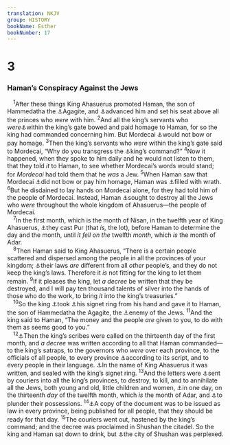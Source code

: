 ```yaml
---
translation: NKJV
group: HISTORY
bookName: Esther 
bookNumber: 17
---
```


<div class="title"><h1>3</h1><h3>Haman’s Conspiracy Against the Jews</h3></div>
<span class="verse et_3_1"> <sup>1</sup>After these things King Ahasuerus promoted Haman, the son of Hammedatha the <a data-toggle="tooltip" data-placement="bottom" title="Num. 24:7; 1 Sam. 15:8">⚓</a>Agagite, and <a data-toggle="tooltip" data-placement="bottom" title="Esth. 5:11">⚓</a>advanced him and set his seat above all the princes who <i>were</i> with him. </span>
<span class="verse et_3_2"><sup>2</sup>And all the king’s servants who <i>were</i><a data-toggle="tooltip" data-placement="bottom" title="Esth. 2:19, 21, 5:9">⚓</a>within the king’s gate bowed and paid homage to Haman, for so the king had commanded concerning him. But Mordecai <a data-toggle="tooltip" data-placement="bottom" title="Esth. 3:5; Ps. 15:4">⚓</a>would not bow or pay homage. </span>
<span class="verse et_3_3"><sup>3</sup>Then the king’s servants who <i>were</i> within the king’s gate said to Mordecai, “Why do you transgress the <a data-toggle="tooltip" data-placement="bottom" title="Esth. 3:2">⚓</a>king’s command?” </span>
<span class="verse et_3_4"><sup>4</sup>Now it happened, when they spoke to him daily and he would not listen to them, that they told <i>it</i> to Haman, to see whether Mordecai’s words would stand; for <i>Mordecai</i> had told them that he <i>was</i> a Jew. </span>
<span class="verse et_3_5"><sup>5</sup>When Haman saw that Mordecai <a data-toggle="tooltip" data-placement="bottom" title="Esth. 3:2, 5:9">⚓</a>did not bow or pay him homage, Haman was <a data-toggle="tooltip" data-placement="bottom" title="Dan. 3:19">⚓</a>filled with wrath. </span>
<span class="verse et_3_6"><sup>6</sup>But he disdained to lay hands on Mordecai alone, for they had told him of the people of Mordecai. Instead, Haman <a data-toggle="tooltip" data-placement="bottom" title="Ps. 83:4; (Rev. 12:1–17)">⚓</a>sought to destroy all the Jews who <i>were</i> throughout the whole kingdom of Ahasuerus—the people of Mordecai.<br/></span>
<span class="verse et_3_7"> <sup>7</sup>In the first month, which is the month of Nisan, in the twelfth year of King Ahasuerus, <a data-toggle="tooltip" data-placement="bottom" title="Esth. 9:24–26">⚓</a>they cast Pur (that <i>is,</i> the lot), before Haman to determine the day and the month, until <i>it</i> <i>fell</i> <i>on</i> <i>the</i> twelfth <i>month,</i> which <i>is</i> the month of Adar.<br/></span>
<span class="verse et_3_8"> <sup>8</sup>Then Haman said to King Ahasuerus, “There is a certain people scattered and dispersed among the people in all the provinces of your kingdom; <a data-toggle="tooltip" data-placement="bottom" title="Ezra 4:12–15; Acts 16:20, 21">⚓</a>their laws <i>are</i> different from all <i>other</i> people’s, and they do not keep the king’s laws. Therefore it <i>is</i> not fitting for the king to let them remain. </span>
<span class="verse et_3_9"><sup>9</sup>If it pleases the king, let <i>a</i> <i>decree</i> be written that they be destroyed, and I will pay ten thousand talents of silver into the hands of those who do the work, to bring <i>it</i> into the king’s treasuries.”<br/></span>
<span class="verse et_3_10"> <sup>10</sup>So the king <a data-toggle="tooltip" data-placement="bottom" title="Gen. 41:42">⚓</a>took <a data-toggle="tooltip" data-placement="bottom" title="Esth. 8:2, 8">⚓</a>his signet ring from his hand and gave it to Haman, the son of Hammedatha the Agagite, the <a data-toggle="tooltip" data-placement="bottom" title="Esth. 7:6">⚓</a>enemy of the Jews. </span>
<span class="verse et_3_11"><sup>11</sup>And the king said to Haman, “The money and the people <i>are</i> given to you, to do with them as seems good to you.”<br/></span>
<span class="verse et_3_12"> <sup>12</sup><a data-toggle="tooltip" data-placement="bottom" title="Esth. 8:9">⚓</a>Then the king’s scribes were called on the thirteenth day of the first month, and <i>a</i> <i>decree</i> was written according to all that Haman commanded—to the king’s satraps, to the governors who <i>were</i> over each province, to the officials of all people, to every province <a data-toggle="tooltip" data-placement="bottom" title="Esth. 1:22">⚓</a>according to its script, and to every people in their language. <a data-toggle="tooltip" data-placement="bottom" title="1 Kin. 21:8; Esth. 8:8–10">⚓</a>In the name of King Ahasuerus it was written, and sealed with the king’s signet ring. </span>
<span class="verse et_3_13"><sup>13</sup>And the letters were <a data-toggle="tooltip" data-placement="bottom" title="2 Chr. 30:6; Esth. 8:10, 14">⚓</a>sent by couriers into all the king’s provinces, to destroy, to kill, and to annihilate all the Jews, both young and old, little children and women, <a data-toggle="tooltip" data-placement="bottom" title="Esth. 8:12">⚓</a>in one day, on the thirteenth <i>day</i> of the twelfth month, which <i>is</i> the month of Adar, and <a data-toggle="tooltip" data-placement="bottom" title="Esth. 8:11, 9:10">⚓</a>to plunder their possessions. </span>
<span class="verse et_3_14"><sup>14</sup><a data-toggle="tooltip" data-placement="bottom" title="Esth. 8:13, 14">⚓</a>A copy of the document was to be issued as law in every province, being published for all people, that they should be ready for that day. </span>
<span class="verse et_3_15"><sup>15</sup>The couriers went out, hastened by the king’s command; and the decree was proclaimed in Shushan the citadel. So the king and Haman sat down to drink, but <a data-toggle="tooltip" data-placement="bottom" title="Esth. 8:15; (Prov. 29:2)">⚓</a>the city of Shushan was perplexed.<br/></span>

